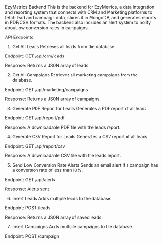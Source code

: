 EzyMetrics Backend
This is the backend for EzyMetrics, a data integration and reporting system that connects with CRM and Marketing platforms to fetch lead and campaign data, stores it in MongoDB, and generates reports in PDF/CSV formats. The backend also includes an alert system to notify about low conversion rates in campaigns.

API Endpoints
1. Get All Leads
Retrieves all leads from the database.

Endpoint:
GET /api/crm/leads

Response:
Returns a JSON array of leads.

2. Get All Campaigns
Retrieves all marketing campaigns from the database.

Endpoint:
GET /api/marketing/campaigns

Response:
Returns a JSON array of campaigns.

3. Generate PDF Report for Leads
Generates a PDF report of all leads.

Endpoint:
GET /api/report/pdf

Response:
A downloadable PDF file with the leads report.

4. Generate CSV Report for Leads
Generates a CSV report of all leads.

Endpoint:
GET /api/report/csv

Response:
A downloadable CSV file with the leads report.

5. Send Low Conversion Rate Alerts
Sends an email alert if a campaign has a conversion rate of less than 10%.

Endpoint:
GET /api/alerts

Response:
Alerts sent

6. Insert Leads
Adds multiple leads to the database.

Endpoint:
POST /leads

Response:
Returns a JSON array of saved leads.

7. Insert Campaigns
Adds multiple campaigns to the database.

Endpoint:
POST /campaign
